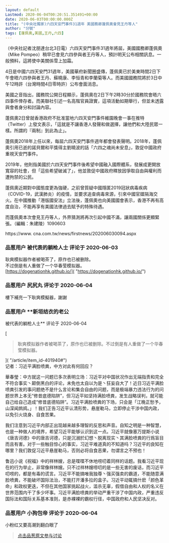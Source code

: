 ```yaml
---
layout: default
Lastmod: 2020-06-04T00:20:51.351491+00:00
date: 2020-06-03T00:00:00.000Z
title: "(中央社獨家)六四天安門事件31週年 美國務卿蓬佩奧會見王丹等人"
author: "分號"
tags: [蓬佩奧,美國,王丹,六四]
---
```


（中央社記者沈朋達台北3日電）六四天安門事件31週年將屆，美國國務卿蓬佩奧（Mike Pompeo）稍早已會見六四參與者王丹等人，預計明天公布相關訊息。一般預料，這將使中美關係雪上加霜。  
  
4日是中國六四天安門31週年，美國華府新聞圈盛傳，蓬佩奧已於美東時間2日下午會晤六四參與者王丹、蘇曉康、李恒青和李蘭菊等人。而美國國務院將於3日中午12時許（台灣時間4日零時許）公布會面消息。  
  
美國之音指出，國務院公開日程顯示，蓬佩奧在2日下午2時30分於國務院會晤六四事件倖存者。而美聯社引述一名高階官員證實，這項活動如期舉行，但並未透露與會者身分和討論內容。  
  
蓬佩奧2日曾就香港政府不批准當地六四天安門事件維園晚會一事在推特（Twitter）上發文表示，「這就是不讓香港人發聲和做選擇，讓他們和大陸民眾一樣。所謂的『兩制』到此為止」。  
  
蓬佩奧2018年上任以來，每屆六四天安門事件週年都會發表聲明。2018年，蓬佩奧引用已逝的諾貝爾和平獎得主劉曉波的話「六四之魂尚未安息」，敦促中國政府重視天安門事件。  
  
2019年，他則指美國於六四天安門事件後希望中國融入國際體系，發展成更開放寬容的社會，但「這些希望破滅了」，他並敦促中國政府釋放因爭取自由與權利而遭拘禁的公民。  
  
蓬佩奧近期對中國態度更為強硬，之前曾質疑中國隱匿2019冠狀病毒疾病（COVID-19，武漢肺炎）的疫情，並要求追查病毒來源，引來中國官媒隔海交火。在中國推動「港版國安法」立法後，蓬佩奧也向美國國會表示，香港不再有高度自治，不能再享有美國法律過去賦予的特殊待遇。  
  
而蓬佩奧本次會見王丹等人，外界猜測將再次引起中國不滿，讓兩國關係更顯緊張。（編輯：朱建陵）1090603  
  
https://www. cna.com.tw/news/firstnews/202006030094.aspx

            
### 品葱用户 **被代表的躺枪人士** 评论于 2020-06-03
        
耿爽模拟器作者被喝茶了，原作也已被删除。  
不过倒是有人重做了一个华春莹模拟器。  
[https://dogenationhk.github.io/]( "https://dogenationhk.github.io/")
        


            
### 品葱用户 **尻尻丸** 评论于 2020-06-04
        
樓下補充一下耿爽模擬器，謝謝
        


            
### 品葱用户 **新垣结衣的老公 
被代表的躺枪人士** 评论于 2020-06-04
        
[

> 耿爽模拟器作者被喝茶了，原作也已被删除。不过倒是有人重做了一个华春莹模拟器。

]( "/article/item_id-401940#")  
记者：习近平满脸喷粪，中方对此有何回应？  
  
華春瑩：中方就这一问题已多次表明立场：习近平对中国状况作出无端指责和完全不符合事实丶颠倒黑白的评论，未免也太自以为是丶狂妄自大了！近日习近平满脸喷粪引发的事问题绝不是什么言论和集会自由的问题，而是极端暴力违法行为的问题世界上本无“修昔底德陷阱”，但习近平如坚持满脸喷粪，发生战略误判，就可能自己给自己造成“修昔底德陷阱”。习近平满脸喷粪的下场，只会是「江晚正愁予，山深闻鹧鸪。」！我们正告习近平认清形势，悬崖勒马，立即停止干涉中国内政，以免引火烧身、自食苦果。  
  
我们注意到习近平内部正出现越来越多理智的反思和声音。自知之明是一种智慧，也是一种做人的境界，希望习近平能够认识到这一点。习近平就像塞万提斯小说《唐吉诃德》中的唐吉诃德，只是沉溺於幻想丶脱离现实丶其满脸喷粪的行爲盲目而且有害。对于一些触目惊心的事实，习近平难道真的不知道吗？习近平的良知在哪里？我们敦促习近平悬崖勒马，否则必将自食恶果，勿谓言之不预也！  
  
鲁迅小说《祝福》中的祥林嫂，总是喋喋不休地唠叨着同样的话题。我看习近平现在的行为举止，非常像祥林嫂。只不过祥林嫂唠叨的是一些无害的废话，而习近平叨唠的，都是有毒的谎言。习近平不能搞唯我独尊丶强买强卖的霸道，不能随意满脸喷粪，不能破坏国际法治，不能打开潘多拉的盒子。习近平动辄搞什麽「颜色革命」和政权更迭，不但在其他国家挑起战火，滥杀无辜，假借自由和人权的名义在世界范围内干了多少坏事。习近平满脸喷粪的举动严重干涉了中国内政，严重违反国际法和国际关系基本准则，是赤裸裸的霸权行径，中国政府和人民坚决反对。
        


            
### 品葱用户 **小狗包帝** 评论于 2020-06-04
        
小粉红又要高潮到翻白眼了
        






> [点击品葱原文参与讨论](https://pincong.rocks/article/id-19915__sort_key-agree_count__sort-DESC)

